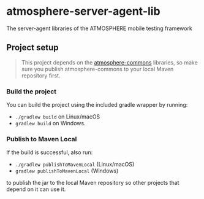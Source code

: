 # atmosphere-server-agent-lib
The server-agent libraries of the ATMOSPHERE mobile testing framework

## Project setup
>This project depends on the [atmosphere-commons](https://github.com/MusalaSoft/atmosphere-commons) libraries, so make sure you publish atmosphere-commons to your local Maven repository first.

### Build the project
You can build the project using the included gradle wrapper by running:
* `./gradlew build` on Linux/macOS<br/>
* `gradlew build` on Windows.

### Publish to Maven Local
If the build is successful, also run:
* `./gradlew publishToMavenLocal` (Linux/macOS)
* `gradlew publishToMavenLocal` (Windows)

to publish the jar to the local Maven repository so other projects that depend on it can use it.

